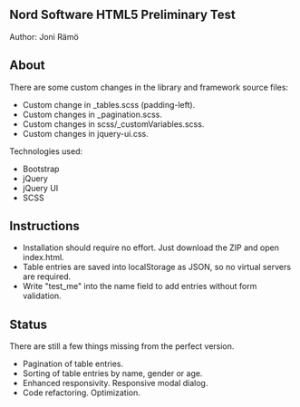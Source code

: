 Nord Software HTML5 Preliminary Test
-
Author: Joni Rämö

About
-
There are some custom changes in the library and framework source files:
* Custom change in _tables.scss (padding-left).
* Custom changes in _pagination.scss.
* Custom changes in scss/_customVariables.scss.
* Custom changes in jquery-ui.css.

Technologies used:
* Bootstrap
* jQuery
* jQuery UI
* SCSS

Instructions
-
* Installation should require no effort. Just download the ZIP and open index.html.
* Table entries are saved into localStorage as JSON, so no virtual servers are required.
* Write "test_me" into the name field to add entries without form validation.

Status
-
There are still a few things missing from the perfect version.
* Pagination of table entries.
* Sorting of table entries by name, gender or age.
* Enhanced responsivity. Responsive modal dialog.
* Code refactoring. Optimization.
